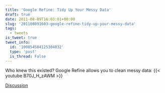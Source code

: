 ```yaml
---
title: 'Google Refine: Tidy Up Your Messy Data'
draft: true
date: 2011-08-09T16:03:01+00:00
slug: '201108091603-google-refine-tidy-up-your-messy-data'
tags:
  - tweets
is_tweet: true
tweet_info:
  id: '100854584125304832'
  type: 'post'
  is_thread: False
---
```




Who knew this existed? Google Refine allows you to clean messy data: {{< youtube B70J_H_zAWM >}}

[Discussion](https://x.com/sytelus/status/100854584125304832)
